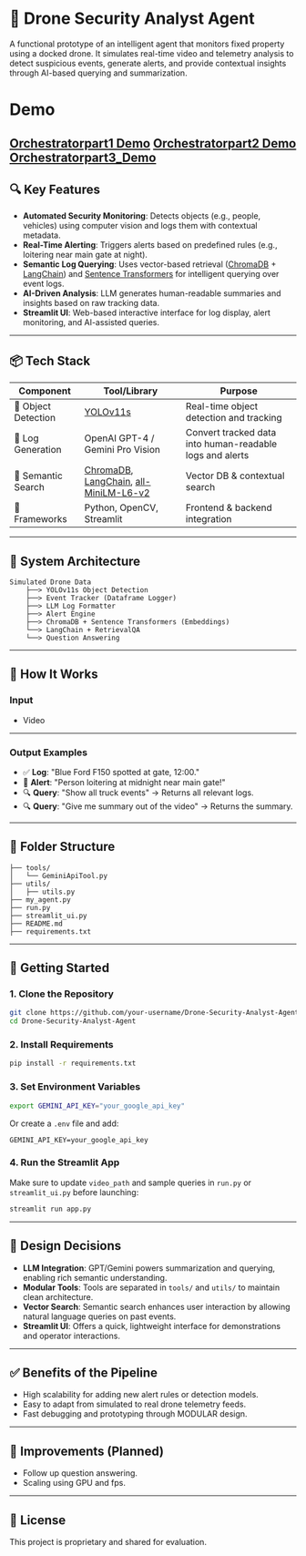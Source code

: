 
# 🚨 Drone Security Analyst Agent

A functional prototype of an intelligent agent that monitors fixed property using a docked drone. It simulates real-time video and telemetry analysis to detect suspicious events, generate alerts, and provide contextual insights through AI-based querying and summarization.

# Demo

[Orchestratorpart1 Demo](https://www.loom.com/share/e3d0599a936b470981e075f903ff1d45?sid=60fe94e0-96b7-4116-8e4b-25c0219c0f78)
[Orchestratorpart2 Demo](https://www.loom.com/share/cc5d6dea814443aebbf58e28b366ac56?sid=37213bd0-decd-4b87-a52b-8ab1bc5715be)
[Orchestratorpart3_Demo](https://www.loom.com/share/c6c90f25f9144e40ba513b8d5c73129e?sid=cb8b23fd-1a28-429a-8ea1-374dcb6e1bbe)
---

## 🔍 Key Features

- **Automated Security Monitoring**: Detects objects (e.g., people, vehicles) using computer vision and logs them with contextual metadata.
- **Real-Time Alerting**: Triggers alerts based on predefined rules (e.g., loitering near main gate at night).
- **Semantic Log Querying**: Uses vector-based retrieval ([ChromaDB](https://www.trychroma.com/) + [LangChain](https://www.langchain.com/)) and [Sentence Transformers](https://www.sbert.net/) for intelligent querying over event logs.
- **AI-Driven Analysis**: LLM generates human-readable summaries and insights based on raw tracking data.
- **Streamlit UI**: Web-based interactive interface for log display, alert monitoring, and AI-assisted queries.

---

## 📦 Tech Stack

| Component            | Tool/Library                        | Purpose                                         |
|----------------------|-------------------------------------|-------------------------------------------------|
| 🧠 Object Detection   | [YOLOv11s](https://docs.ultralytics.com/tasks/detect/) | Real-time object detection and tracking        |
| 🧾 Log Generation     | OpenAI GPT-4 / Gemini Pro Vision     | Convert tracked data into human-readable logs and alerts |
| 🔎 Semantic Search    | [ChromaDB](https://python.langchain.com/docs/integrations/vectorstores/chroma/), [LangChain](https://www.langchain.com/), [all-MiniLM-L6-v2](https://www.sbert.net/) | Vector DB & contextual search |
| 🧰 Frameworks         | Python, OpenCV, Streamlit           | Frontend & backend integration                  |

---

## 🧩 System Architecture

```
Simulated Drone Data
    ├──> YOLOv11s Object Detection
    ├──> Event Tracker (Dataframe Logger)
    ├──> LLM Log Formatter
    ├──> Alert Engine
    ├──> ChromaDB + Sentence Transformers (Embeddings)
    └──> LangChain + RetrievalQA 
    └──> Question Answering
```

---

## 🧪 How It Works

### Input
- Video

---

### Output Examples
- ✅ **Log**: "Blue Ford F150 spotted at gate, 12:00."
- 🚨 **Alert**: "Person loitering at midnight near main gate!"
- 🔍 **Query**: "Show all truck events" → Returns all relevant logs.
- 🔍 **Query**: "Give me summary out of the video" → Returns the summary.

---

## 📁 Folder Structure

```
├── tools/
│   └── GeminiApiTool.py
├── utils/
│   ├── utils.py
├── my_agent.py
├── run.py
├── streamlit_ui.py
├── README.md
├── requirements.txt
```

---

## 🚀 Getting Started

### 1. Clone the Repository

```bash
git clone https://github.com/your-username/Drone-Security-Analyst-Agent.git
cd Drone-Security-Analyst-Agent
```

### 2. Install Requirements

```bash
pip install -r requirements.txt
```

### 3. Set Environment Variables

```bash
export GEMINI_API_KEY="your_google_api_key"
```

Or create a `.env` file and add:
```
GEMINI_API_KEY=your_google_api_key
```

### 4. Run the Streamlit App

Make sure to update `video_path` and sample queries in `run.py` or `streamlit_ui.py` before launching:

```bash
streamlit run app.py
```

---

## 🧠 Design Decisions

- **LLM Integration**: GPT/Gemini powers summarization and querying, enabling rich semantic understanding.
- **Modular Tools**: Tools are separated in `tools/` and `utils/` to maintain clean architecture.
- **Vector Search**: Semantic search enhances user interaction by allowing natural language queries on past events.
- **Streamlit UI**: Offers a quick, lightweight interface for demonstrations and operator interactions.

---

## ✅ Benefits of the Pipeline

- High scalability for adding new alert rules or detection models.
- Easy to adapt from simulated to real drone telemetry feeds.
- Fast debugging and prototyping through MODULAR design.

---

## 📝 Improvements (Planned)

- Follow up question answering.
- Scaling using GPU and fps.

---

## 📜 License

This project is proprietary and shared for evaluation.
